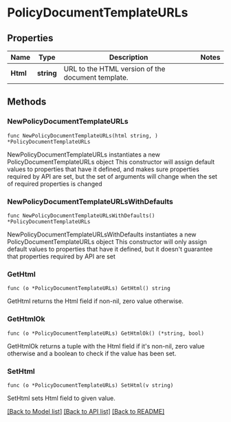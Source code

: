 # PolicyDocumentTemplateURLs

## Properties

Name | Type | Description | Notes
------------ | ------------- | ------------- | -------------
**Html** | **string** | URL to the HTML version of the document template. | 

## Methods

### NewPolicyDocumentTemplateURLs

`func NewPolicyDocumentTemplateURLs(html string, ) *PolicyDocumentTemplateURLs`

NewPolicyDocumentTemplateURLs instantiates a new PolicyDocumentTemplateURLs object
This constructor will assign default values to properties that have it defined,
and makes sure properties required by API are set, but the set of arguments
will change when the set of required properties is changed

### NewPolicyDocumentTemplateURLsWithDefaults

`func NewPolicyDocumentTemplateURLsWithDefaults() *PolicyDocumentTemplateURLs`

NewPolicyDocumentTemplateURLsWithDefaults instantiates a new PolicyDocumentTemplateURLs object
This constructor will only assign default values to properties that have it defined,
but it doesn't guarantee that properties required by API are set

### GetHtml

`func (o *PolicyDocumentTemplateURLs) GetHtml() string`

GetHtml returns the Html field if non-nil, zero value otherwise.

### GetHtmlOk

`func (o *PolicyDocumentTemplateURLs) GetHtmlOk() (*string, bool)`

GetHtmlOk returns a tuple with the Html field if it's non-nil, zero value otherwise
and a boolean to check if the value has been set.

### SetHtml

`func (o *PolicyDocumentTemplateURLs) SetHtml(v string)`

SetHtml sets Html field to given value.



[[Back to Model list]](../README.md#documentation-for-models) [[Back to API list]](../README.md#documentation-for-api-endpoints) [[Back to README]](../README.md)


